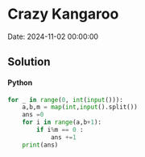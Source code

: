 # Crazy Kangaroo

Date: 2024-11-02 00:00:00

## Solution

#### Python
```python
for _ in range(0, int(input())):
    a,b,m = map(int,input().split())
    ans =0 
    for i in range(a,b+1):
        if i%m == 0 :
            ans +=1
    print(ans)
 ```